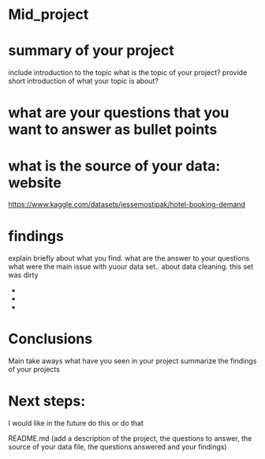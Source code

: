 # Mid_project


# summary of your project 
include introduction to the topic
what is the topic of your project?
provide short introduction of what your topic is about?

# what are your questions that you want to answer as bullet points

# what is the source of your data: website

https://www.kaggle.com/datasets/jessemostipak/hotel-booking-demand

# findings
explain briefly about what you find. what are the answer to your questions
what were the main issue with yuour data set.. about data cleaning. this set was dirty

* 
*
*

# Conclusions
Main take aways
what have you seen in your project
summarize the findings of your projects

# Next steps:
I would like in the future do this or do that




README.md (add a description of the project,
 the questions to answer, the source of your data file, the questions answered and your findings)